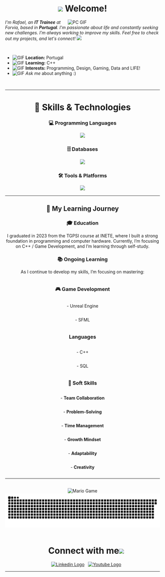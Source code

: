 <div id="toc" style="text-align: center;">
  <ul align="center" style="list-style: none; padding: 0;">
    <summary>
      <h1><img src="https://github.com/TheDudeThatCode/TheDudeThatCode/blob/master/Assets/Earth.gif" width="24px"> Welcome!</h1>
    </summary>
      </ul>
</div>

<img align="right" alt="PC GIF" src="https://github.com/user-attachments/assets/1c06f016-95a5-427f-bad8-d5b898adc090" width="300" />

<p>
  <em>
    I'm Rafael, an <b>IT Trainee</b> at Forvia, based in <b>Portugal</b>. I'm passionate about life and constantly seeking new challenges. I’m always working to improve my skills. Feel free to check out my projects, and let's connect! <img src="https://github.com/TheDudeThatCode/TheDudeThatCode/blob/master/Assets/Rocket.gif" width="18px">
  </em>
</p>


<br>

- <img alt="GIF" src="https://github.com/TheDudeThatCode/TheDudeThatCode/blob/master/Assets/powerup.gif" width="20px" /> **Location:** Portugal
- <img alt="GIF" src="https://github.com/TheDudeThatCode/TheDudeThatCode/blob/master/Assets/gandalf_parrot.gif" width="20px" /> **Learning:** C++
- <img alt="GIF" src="https://github.com/TheDudeThatCode/TheDudeThatCode/blob/master/Assets/coin.gif" width="20px" /> **Interests:** Programming, Design, Gaming, Data and LIFE!
- <img alt="GIF" src="https://github.com/TheDudeThatCode/TheDudeThatCode/blob/master/Assets/hmm.gif" width="20px" /> *Ask me* about anything :)

<br>


---

<div id="toc" style="text-align: center;">
  <ul align="center" style="list-style: none; padding: 0;">
    <summary>
      <h1>🚀 Skills & Technologies</h1>
    </summary>
    <li>
      <h3>💻 Programming Languages</h3>
      <p>
          <img src="https://skillicons.dev/icons?i=c,cpp,cs,java,kotlin,html,css"/>
      </p>
    </li>
    <li>
      <h3>🗄️ Databases</h3>
      <p>
          <img src="https://skillicons.dev/icons?i=mysql,firebase"/>
      </p>
    </li>
    <li>
      <h3>🛠️ Tools & Platforms</h3>
      <p>
          <img src="https://skillicons.dev/icons?i=git,github,androidstudio,unrealengine,unity"/>
      </p>
    </li>
  </ul>
</div>

---

<div id="toc" style="text-align: center;">
  <ul align="center" style="list-style: none; padding: 0;">
    <summary>
      <h2>🌱 My Learning Journey</h2>
    </summary>
      </ul>
</div>

<div align="center">

<div id="toc" style="text-align: center;">
  <ul align="center" style="list-style: none; padding: 0;">
    <summary>
      <h3>🎓 Education</h3>
      <p>I graduated in 2023 from the TGPSI course at INETE, where I built a strong foundation in programming and computer hardware.  
Currently, I’m focusing on C++ / Game Development, and I’m learning through self-study.</p>
    </summary>
      </ul>
</div>
<div id="toc" style="text-align: center;">
  <ul align="center" style="list-style: none; padding: 0;">
    <summary>
      <h3>📚 Ongoing Learning</h3>
      <p>As I continue to develop my skills, I’m focusing on mastering:</p>
    </summary>
      </ul>
</div>
<div style="display: flex; flex-direction: column; align-items: center; text-align: left; width: 100%;">

  <h3>🎮 Game Development</h3>
  <p>- Unreal Engine</p>
  <p>- SFML</p>

  <h3>Languages</h3>
  <p>- C++</p>
  <p>- SQL</p>

  <h3>💼 Soft Skills</h3>
  <p>- <strong>Team Collaboration</strong></p>
  <p>- <strong>Problem-Solving</strong></p>
  <p>- <strong>Time Management</strong></p>
  <p>- <strong>Growth Mindset</strong></p>
  <p>- <strong>Adaptability</strong></p>
  <p>- <strong>Creativity</strong></p>

</div>


</div>

---
<br>

<div align="center">
  <img src="https://github.com/TheDudeThatCode/TheDudeThatCode/blob/master/Assets/Mario_Gameplay.gif" alt="Mario Game" width="980">
  <img alt="contributions snake" src="https://raw.githubusercontent.com/RPD09/RPD09/output/github-contribution-grid-snake-dark.svg?palette=github-dark" />
</div>
<br>

<div id="toc" style="text-align: center;">
  <ul align="center" style="list-style: none;">
    <summary>
      <h1>Connect with me<img src="https://github.com/TheDudeThatCode/TheDudeThatCode/blob/master/Assets/Handshake.gif" height="32px"></h1>
    </summary>
    <li>
      <div>
        <a href="https://www.linkedin.com/in/rafael-pdias/" target="_blank">
          <img src="https://github.com/TheDudeThatCode/TheDudeThatCode/blob/master/Assets/Linkedin.svg" alt="Linkedin Logo" width="32"></a>&nbsp;&nbsp;
        <a href="#" target="_blank">
          <img src="https://github.com/user-attachments/assets/59314b80-9f73-443f-b550-ee74b5f3a987" alt="Youtube Logo" width="32"></a>
      </div>
    </li>
  </ul>
</div>

---

